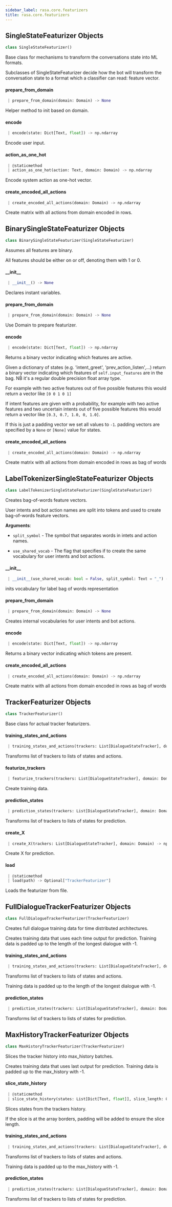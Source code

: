 ```yaml
---
sidebar_label: rasa.core.featurizers
title: rasa.core.featurizers
---
```


## SingleStateFeaturizer Objects

```python
class SingleStateFeaturizer()
```

Base class for mechanisms to transform the conversations state into ML formats.

Subclasses of SingleStateFeaturizer decide how the bot will transform
the conversation state to a format which a classifier can read:
feature vector.

#### prepare\_from\_domain

```python
 | prepare_from_domain(domain: Domain) -> None
```

Helper method to init based on domain.

#### encode

```python
 | encode(state: Dict[Text, float]) -> np.ndarray
```

Encode user input.

#### action\_as\_one\_hot

```python
 | @staticmethod
 | action_as_one_hot(action: Text, domain: Domain) -> np.ndarray
```

Encode system action as one-hot vector.

#### create\_encoded\_all\_actions

```python
 | create_encoded_all_actions(domain: Domain) -> np.ndarray
```

Create matrix with all actions from domain encoded in rows.

## BinarySingleStateFeaturizer Objects

```python
class BinarySingleStateFeaturizer(SingleStateFeaturizer)
```

Assumes all features are binary.

All features should be either on or off, denoting them with 1 or 0.

#### \_\_init\_\_

```python
 | __init__() -> None
```

Declares instant variables.

#### prepare\_from\_domain

```python
 | prepare_from_domain(domain: Domain) -> None
```

Use Domain to prepare featurizer.

#### encode

```python
 | encode(state: Dict[Text, float]) -> np.ndarray
```

Returns a binary vector indicating which features are active.

Given a dictionary of states (e.g. &#x27;intent_greet&#x27;,
&#x27;prev_action_listen&#x27;,...) return a binary vector indicating which
features of `self.input_features` are in the bag. NB it&#x27;s a
regular double precision float array type.

For example with two active features out of five possible features
this would return a vector like `[0 0 1 0 1]`

If intent features are given with a probability, for example
with two active features and two uncertain intents out
of five possible features this would return a vector
like `[0.3, 0.7, 1.0, 0, 1.0]`.

If this is just a padding vector we set all values to `-1`.
padding vectors are specified by a `None` or `[None]`
value for states.

#### create\_encoded\_all\_actions

```python
 | create_encoded_all_actions(domain: Domain) -> np.ndarray
```

Create matrix with all actions from domain encoded in rows as bag of words

## LabelTokenizerSingleStateFeaturizer Objects

```python
class LabelTokenizerSingleStateFeaturizer(SingleStateFeaturizer)
```

Creates bag-of-words feature vectors.

User intents and bot action names are split into tokens
and used to create bag-of-words feature vectors.

**Arguments**:

- `split_symbol` - The symbol that separates words in
  intets and action names.
  
- `use_shared_vocab` - The flag that specifies if to create
  the same vocabulary for user intents and bot actions.

#### \_\_init\_\_

```python
 | __init__(use_shared_vocab: bool = False, split_symbol: Text = "_") -> None
```

inits vocabulary for label bag of words representation

#### prepare\_from\_domain

```python
 | prepare_from_domain(domain: Domain) -> None
```

Creates internal vocabularies for user intents and bot actions.

#### encode

```python
 | encode(state: Dict[Text, float]) -> np.ndarray
```

Returns a binary vector indicating which tokens are present.

#### create\_encoded\_all\_actions

```python
 | create_encoded_all_actions(domain: Domain) -> np.ndarray
```

Create matrix with all actions from domain encoded in rows as bag of words

## TrackerFeaturizer Objects

```python
class TrackerFeaturizer()
```

Base class for actual tracker featurizers.

#### training\_states\_and\_actions

```python
 | training_states_and_actions(trackers: List[DialogueStateTracker], domain: Domain) -> Tuple[List[List[Dict]], List[List[Text]]]
```

Transforms list of trackers to lists of states and actions.

#### featurize\_trackers

```python
 | featurize_trackers(trackers: List[DialogueStateTracker], domain: Domain) -> DialogueTrainingData
```

Create training data.

#### prediction\_states

```python
 | prediction_states(trackers: List[DialogueStateTracker], domain: Domain) -> List[List[Dict[Text, float]]]
```

Transforms list of trackers to lists of states for prediction.

#### create\_X

```python
 | create_X(trackers: List[DialogueStateTracker], domain: Domain) -> np.ndarray
```

Create X for prediction.

#### load

```python
 | @staticmethod
 | load(path) -> Optional["TrackerFeaturizer"]
```

Loads the featurizer from file.

## FullDialogueTrackerFeaturizer Objects

```python
class FullDialogueTrackerFeaturizer(TrackerFeaturizer)
```

Creates full dialogue training data for time distributed architectures.

Creates training data that uses each time output for prediction.
Training data is padded up to the length of the longest dialogue with -1.

#### training\_states\_and\_actions

```python
 | training_states_and_actions(trackers: List[DialogueStateTracker], domain: Domain) -> Tuple[List[List[Dict]], List[List[Text]]]
```

Transforms list of trackers to lists of states and actions.

Training data is padded up to the length of the longest dialogue with -1.

#### prediction\_states

```python
 | prediction_states(trackers: List[DialogueStateTracker], domain: Domain) -> List[List[Dict[Text, float]]]
```

Transforms list of trackers to lists of states for prediction.

## MaxHistoryTrackerFeaturizer Objects

```python
class MaxHistoryTrackerFeaturizer(TrackerFeaturizer)
```

Slices the tracker history into max_history batches.

Creates training data that uses last output for prediction.
Training data is padded up to the max_history with -1.

#### slice\_state\_history

```python
 | @staticmethod
 | slice_state_history(states: List[Dict[Text, float]], slice_length: Optional[int]) -> List[Optional[Dict[Text, float]]]
```

Slices states from the trackers history.

If the slice is at the array borders, padding will be added to ensure
the slice length.

#### training\_states\_and\_actions

```python
 | training_states_and_actions(trackers: List[DialogueStateTracker], domain: Domain) -> Tuple[List[List[Optional[Dict[Text, float]]]], List[List[Text]]]
```

Transforms list of trackers to lists of states and actions.

Training data is padded up to the max_history with -1.

#### prediction\_states

```python
 | prediction_states(trackers: List[DialogueStateTracker], domain: Domain) -> List[List[Dict[Text, float]]]
```

Transforms list of trackers to lists of states for prediction.

